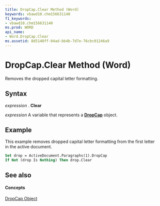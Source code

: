 ```yaml
---
title: DropCap.Clear Method (Word)
keywords: vbawd10.chm156631140
f1_keywords:
- vbawd10.chm156631140
ms.prod: WORD
api_name:
- Word.DropCap.Clear
ms.assetid: 8d5148ff-04ad-bb4b-7d7e-76cbc01246a9
---
```



# DropCap.Clear Method (Word)

Removes the dropped capital letter formatting.


## Syntax

 _expression_ . **Clear**

 _expression_ A variable that represents a **[DropCap](dropcap-object-word.md)** object.


## Example

This example removes dropped capital letter formatting from the first letter in the active document.


```vb
Set drop = ActiveDocument.Paragraphs(1).DropCap 
If Not (drop Is Nothing) Then drop.Clear
```


## See also


#### Concepts


[DropCap Object](dropcap-object-word.md)

